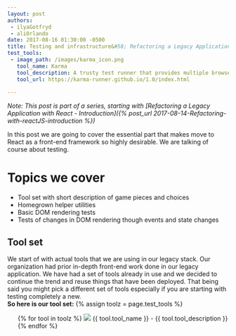 ```yaml
---
layout: post
authors:
 - ilyaGotfryd
 - aliOrlando
date: 2017-08-16 01:30:00 -0500
title: Testing and infrastructure&#58; Refactoring a Legacy Application in React - Part 3
test_tools:
 - image_path: /images/karma_icon.png
   tool_name: Karma
   tool_description: A trusty test runner that provides multiple browsers including PhantomJS and various pre-processing plugins.
   tool_url: https://karma-runner.github.io/1.0/index.html
     
---
```



*Note: This post is part of a series, starting with [Refactoring a Legacy Application with React - Introduction]({% post_url 2017-08-14-Refactoring-with-reactJS-introduction %})*

In this post we are going to cover the essential part that makes move to React as a front-end framework so highly desirable. We are talking of course about testing.

# Topics we cover
  * Tool set with short description of game pieces and choices
  * Homegrown helper utilities
  * Basic DOM rendering tests
  * Tests of changes in DOM rendering though events and state changes
  
## Tool set
We start of with actual tools that we are using in our legacy stack. Our organization had prior in-depth front-end work 
done in our legacy application. We have had a set of tools already in use and we decided to continue the trend and reuse
things that have been deployed. That being said you might pick a different set of tools especially if you are starting
with testing completely a new.<br />
**So here is our tool set:**
{% assign toolz = page.test_tools %}
<ul>
    {% for tool in toolz %}
        <il> <a href=""><img src="{{ tool.image_path }}"></img></a>
        {{ tool.tool_name }} - {{ tool.tool_description }} </il>
    {% endfor %}
</ul>